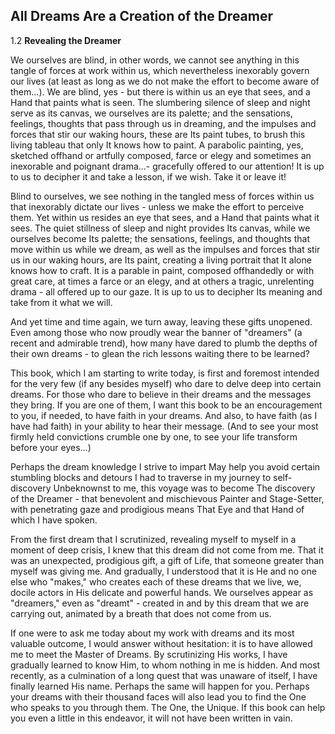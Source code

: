## All Dreams Are a Creation of the Dreamer

1.2  **Revealing the Dreamer**

We ourselves are blind, in other words, we cannot see anything in this tangle of forces at work within us, which nevertheless 
inexorably govern our lives (at least as long as we do not make the effort to become aware of them...). We are blind, 
yes - but there is within us an eye that sees, and a Hand that paints what is seen. The slumbering silence of sleep and night serve as its canvas, 
we ourselves are its palette; and the sensations, feelings, thoughts that pass through us in dreaming, and the impulses and forces that stir our waking hours, 
these are Its paint tubes, to brush this living tableau that only It knows how to paint. A parabolic painting, yes, sketched offhand or artfully composed, 
farce or elegy and sometimes an inexorable and poignant drama...- gracefully offered to our attention! It is up to us to decipher it and take a lesson, if we wish. 
Take it or leave it!

Blind to ourselves, we see nothing in the tangled mess of forces within us that inexorably dictate our lives - unless we make the effort to perceive them. 
Yet within us resides an eye that sees, and a Hand that paints what it sees. The quiet stillness of sleep and night provides Its canvas, while we ourselves become Its palette; 
the sensations, feelings, and thoughts that move within us while we dream, as well as the impulses and forces that stir us in our waking hours, are Its paint, creating a living portrait that It alone knows how to craft. 
It is a parable in paint, composed offhandedly or with great care, at times a farce or an elegy, and at others a tragic, unrelenting drama - all offered up to our gaze. It is up to us to decipher Its meaning and take from it what we will.

And yet time and time again, we turn away, leaving these gifts unopened. Even among those who now proudly wear the banner of "dreamers" 
(a recent and admirable trend), how many have dared to plumb the depths of their own dreams - to glean the rich lessons waiting there to be learned?

This book, which I am starting to write today, is first and foremost intended for the very few (if any besides myself) who dare to delve deep into certain dreams. For those who dare to believe in their dreams and the messages they bring.
If you are one of them, I want this book to be an encouragement to you, if needed, to have faith in your dreams. And also, to have faith (as I have had faith) in your ability to hear their message. 
(And to see your most firmly held convictions crumble one by one, to see your life transform before your eyes...)

Perhaps the dream knowledge I strive to impart
May help you avoid certain stumbling blocks and detours
I had to traverse in my journey to self-discovery
Unbeknownst to me, this voyage was to become
The discovery of the Dreamer - that benevolent and mischievous
Painter and Stage-Setter, with penetrating gaze and prodigious means
That Eye and that Hand of which I have spoken.

From the first dream that I scrutinized, revealing myself to myself in a moment of deep crisis, 
I knew that this dream did not come from me. That it was an unexpected, prodigious gift, a gift of Life, 
that someone greater than myself was giving me. And gradually, I understood that it is He and no one else who "makes," 
who creates each of these dreams that we live, we, docile actors in His delicate and powerful hands. We ourselves appear as "dreamers," 
even as "dreamt" - created in and by this dream that we are carrying out, animated by a breath that does not come from us.

If one were to ask me today about my work with dreams and its most valuable outcome, I would answer without hesitation: 
it is to have allowed me to meet the Master of Dreams. By scrutinizing His works, I have gradually learned to know Him, 
to whom nothing in me is hidden. And most recently, as a culmination of a long quest that was unaware of itself, 
I have finally learned His name. Perhaps the same will happen for you. Perhaps your dreams with their thousand faces 
will also lead you to find the One who speaks to you through them. The One, the Unique. If this book can help you even a little in this endeavor, 
it will not have been written in vain.
